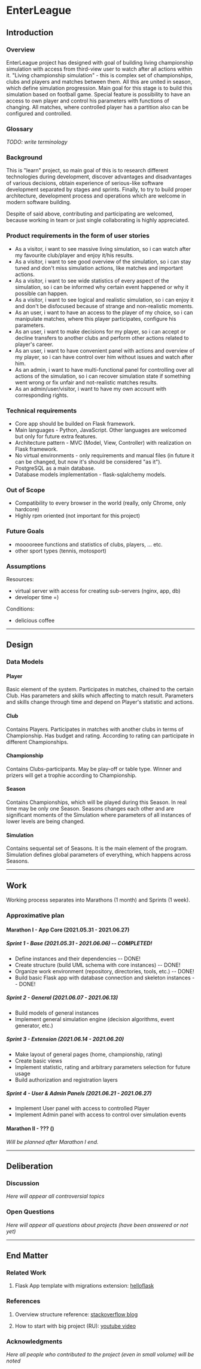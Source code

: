 EnterLeague
===

## Introduction

### Overview

EnterLeague project has designed with goal of building living championship simulation with access from third-view user to watch after all actions within it.
"Living championship simulation" - this is complex set of championships, clubs and players and matches between them. All this are united in season, which define simulation progression. Main goal for this stage is to build this simulation based on football game.
Special feature is possibility to have an access to own player and control his parameters with functions of changing. All matches, where controlled player has a partition also can be configured and controlled.

### Glossary

*TODO: write terminology*

### Background

This is "learn" project, so main goal of this is to research different technologies during development, discover advantages and disadvantages of various decisions, obtain experience of serious-like software development separated by stages and sprints. Finally, to try to build proper architecture, development process and operations which are welcome in modern software building.

Despite of said above, contributing and participating are welcomed, because working in team or just single collaborating is highly appreciated.

### Product requirements in the form of user stories

- As a visitor, i want to see massive living simulation, so i can watch after my favourite club/player and enjoy it/his results.
- As a visitor, i want to see good overview of the simulation, so i can stay tuned and don't miss simulation actions, like matches and important actions.
- As a visitor, i want to see wide statistics of every aspect of the simulation, so i can be informed why certain event happened or why it possible can happen.
- As a visitor, i want to see logical and realistic simulation, so i can enjoy it and don't be disfocused because of strange and non-realistic moments.
- As an user, i want to have an access to the player of my choice, so i can manipulate matches, where this player participates, configure his parameters.
- As an user, i want to make decisions for my player, so i can accept or decline transfers to another clubs and perform other actions related to player's career.
- As an user, i want to have convenient panel with actions and overview of my player, so i can have control over him without issues and watch after him.
- As an admin, i want to have multi-functional panel for controlling over all actions of the simulation, so i can recover simulation state if something went wrong or fix unfair and not-realistic matches results.
- As an admin/user/visitor, i want to have my own account with corresponding rights.

### Technical requirements

- Core app should be builded on Flask framework.
- Main languages - Python, JavaScript. Other languages are welcomed but only for future extra features.
- Architecture pattern - MVC (Model, View, Controller) with realization on Flask framework.
- No virtual environments - only requirements and manual files (in future it can be changed, but now it's should be considered "as it").
- PostgreSQL as a main database.
- Database models implementation - flask-sqlalchemy models.

### Out of Scope
- Compatibility to every browser in the world (really, only Chrome, only hardcore)
- Highly rpm oriented (not important for this project)

### Future Goals

- mooooreee functions and statistics of clubs, players, ... etc.
- other sport types (tennis, motosport)

### Assumptions

Resources:
- virtual server with access for creating sub-servers (nginx, app, db)
- developer time =)

Conditions:
- delicious coffee

---

## Design

### Data Models

#### Player

Basic element of the system. Participates in matches, chained to the certain Club. Has parameters and skills which affecting to match result. Parameters and skills change through time and depend on Player's statistic and actions.

#### Club

Contains Players. Participates in matches with another clubs in terms of Championship. Has budget and rating. According to rating can participate in different Championships.

#### Championship

Contains Clubs-participants. May be play-off or table type. Winner and prizers will get a trophie according to Championship.

#### Season

Contains Championships, which will be played during this Season. In real time may be only one Season. Seasons changes each other and are significant moments of the Simulation where parameters of all instances of lower levels are being changed.

#### Simulation

Contains sequental set of Seasons. It is the main element of the program. Simulation defines global parameters of everything, which happens across Seasons.

---

## Work

Working process separates into Marathons (1 month) and Sprints (1 week).

### Approximative plan

#### Marathon I - App Core (2021.05.31 - 2021.06.27)

##### Sprint 1 - Base (2021.05.31 - 2021.06.06) -- COMPLETED!

- Define instances and their dependencies -- DONE!
- Create structure (build UML schema with core instances) -- DONE!
- Organize work environment (repository, directories, tools, etc.) -- DONE!
- Build basic Flask app with database connection and skeleton instances -- DONE!

##### Sprint 2 - General (2021.06.07 - 2021.06.13)

- Build models of general instances
- Implement general simulation engine (decision algorithms, event generator, etc.)

##### Sprint 3 - Extension (2021.06.14 - 2021.06.20)

- Make layout of general pages (home, championship, rating)
- Create basic views
- Implement statistic, rating and arbitrary parameters selection for future usage
- Build authorization and registration layers

##### Sprint 4 - User & Admin Panels (2021.06.21 - 2021.06.27)

- Implement User panel with access to controlled Player
- Implement Admin panel with access to control over simulation events

#### Marathon II - ??? ()

*Will be planned after Marathon I end.*

---

## Deliberation

### Discussion

*Here will appear all controversial topics*

### Open Questions

*Here will appear all questions about projects (have been answered or not yet)*

---

## End Matter

### Related Work

1. Flask App template with migrations extension: [helloflask](https://github.com/ryzhovalex/helloflask)

### References

1. Overview structure reference: [stackoverflow blog](https://stackoverflow.blog/2020/04/06/a-practical-guide-to-writing-technical-specs/)

2. How to start with big project (RU): [youtube video](https://www.youtube.com/watch?v=F3STHxfABf4)

### Acknowledgments

*Here all people who contributed to the project (even in small volume) will be noted*

